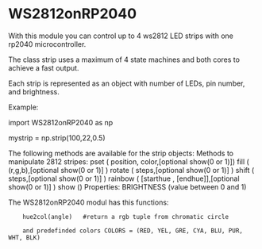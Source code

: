 # WS2812onRP2040

With this module you can control up to 4 ws2812 LED strips with one rp2040 microcontroller.

The class strip uses a maximum of 4 state machines and both cores to achieve a fast output.

Each strip is represented as an object with number of LEDs, pin number, and brightness.

Example:

import WS2812onRP2040 as np

mystrip = np.strip(100,22,0.5)

The following methods are available for the strip objects:
        Methods to manipulate 2812 stripes:
        pset     ( position, color,[optional show(0 or 1)]) 
        fill     ( (r,g,b),[optional show(0 or 1)] )
        rotate   ( steps,[optional show(0 or 1)] )
        shift    ( steps,[optional show(0 or 1)] )
        rainbow  ( [starthue , [endhue]],[optional show(0 or 1)] )
        show     ()
        Properties:
        BRIGHTNESS (value between 0 and 1)

The WS2812onRP2040 modul has this functions:
        
        hue2col(angle)   #return a rgb tuple from chromatic circle
        
        and predefinded colors COLORS = (RED, YEL, GRE, CYA, BLU, PUR, WHT, BLK)       
